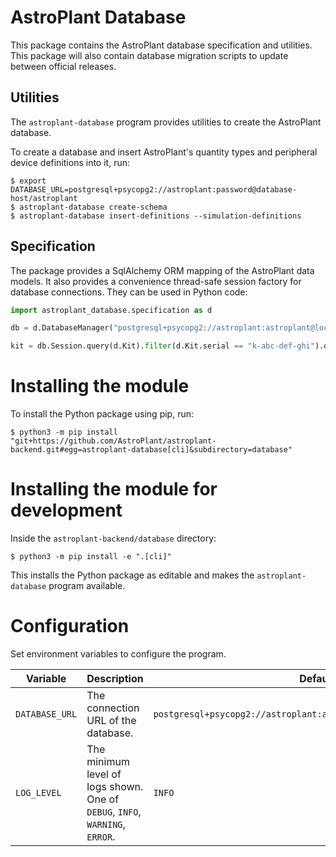 # AstroPlant Database
This package contains the AstroPlant database specification and utilities. This package will also contain database migration scripts to update between official releases.

## Utilities
The `astroplant-database` program provides utilities to create the AstroPlant database.

To create a database and insert AstroPlant's quantity types and peripheral device definitions into it, run:

```shell
$ export DATABASE_URL=postgresql+psycopg2://astroplant:password@database-host/astroplant
$ astroplant-database create-schema
$ astroplant-database insert-definitions --simulation-definitions
```

## Specification
The package provides a SqlAlchemy ORM mapping of the AstroPlant data models.
It also provides a convenience thread-safe session factory for database connections.
They can be used in Python code:

```python
import astroplant_database.specification as d

db = d.DatabaseManager("postgresql+psycopg2://astroplant:astroplant@localhost/astroplant")

kit = db.Session.query(d.Kit).filter(d.Kit.serial == "k-abc-def-ghi").one()
```

# Installing the module
To install the Python package using pip, run:

```shell
$ python3 -m pip install "git+https://github.com/AstroPlant/astroplant-backend.git#egg=astroplant-database[cli]&subdirectory=database"
```

# Installing the module for development
Inside the `astroplant-backend/database` directory:

```shell
$ python3 -m pip install -e ".[cli]"
```

This installs the Python package as editable and makes the `astroplant-database` program available.


# Configuration
Set environment variables to configure the program.

| Variable | Description | Default |
|-|-|-|
| `DATABASE_URL` | The connection URL of the database. | `postgresql+psycopg2://astroplant:astroplant@localhost/astroplant` |
| `LOG_LEVEL` | The minimum level of logs shown. One of `DEBUG`, `INFO`, `WARNING`, `ERROR`. | `INFO` |

